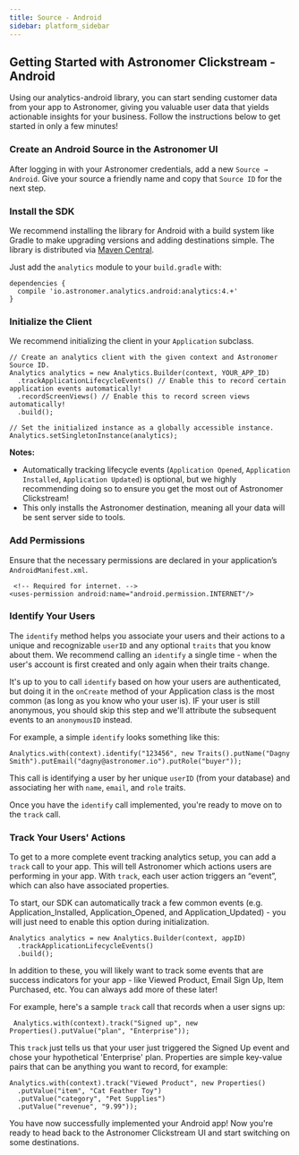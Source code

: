 ```yaml
---
title: Source - Android
sidebar: platform_sidebar
---
```


## Getting Started with Astronomer Clickstream - Android

Using our analytics-android library, you can start sending customer data from your app to Astronomer, giving you valuable user data that yields actionable insights for your business. Follow the instructions below to get started in only a few minutes!

### Create an Android Source in the Astronomer UI

After logging in with your Astronomer credentials, add a new `Source → Android`. Give your source a friendly name and copy that `Source ID` for the next step.

### Install the SDK

We recommend installing the library for Android with a build system like Gradle to make upgrading versions and adding destinations simple. The library is distributed via [Maven Central](http://search.maven.org/). 

Just add the `analytics` module to your `build.gradle` with:
```
dependencies {
  compile 'io.astronomer.analytics.android:analytics:4.+'
}
```

### Initialize the Client

We recommend initializing the client in your `Application` subclass.
```
// Create an analytics client with the given context and Astronomer Source ID.
Analytics analytics = new Analytics.Builder(context, YOUR_APP_ID)
  .trackApplicationLifecycleEvents() // Enable this to record certain application events automatically!
  .recordScreenViews() // Enable this to record screen views automatically!
  .build();

// Set the initialized instance as a globally accessible instance.
Analytics.setSingletonInstance(analytics);
```

**Notes:**

* Automatically tracking lifecycle events (`Application Opened`, `Application Installed`, `Application Updated`) is optional, but we highly recommending doing so to ensure you get the most out of Astronomer Clickstream!
* This only installs the Astronomer destination, meaning all your data will be sent server side to tools.

### Add Permissions

Ensure that the necessary permissions are declared in your application’s `AndroidManifest.xml`.
```
 <!-- Required for internet. -->
<uses-permission android:name="android.permission.INTERNET"/>
```

### Identify Your Users

The `identify` method helps you associate your users and their actions to a unique and recognizable `userID` and any optional `traits` that you know about them. We recommend calling an `identify` a single time - when the user's account is first created and only again when their traits change.

It's up to you to call `identify` based on how your users are authenticated, but doing it in the `onCreate` method of your Application class is the most common (as long as you know who your user is). IF your user is still anonymous, you should skip this step and we'll attribute the subsequent events to an `anonymousID` instead.

For example, a simple `identify` looks something like this:
```
Analytics.with(context).identify("123456", new Traits().putName("Dagny Smith").putEmail("dagny@astronomer.io").putRole("buyer"));
```

This call is identifying a user by her unique `userID` (from your database) and associating her with `name`, `email`, and `role` traits.

Once you have the `identify` call implemented, you're ready to move on to the `track` call.

### Track Your Users' Actions

To get to a more complete event tracking analytics setup, you can add a `track` call to your app. This will tell Astronomer which actions users are performing in your app. With `track`, each user action triggers an “event”, which can also have associated properties.

To start, our SDK can automatically track a few common events (e.g. Application_Installed, Application_Opened, and Application_Updated) - you will just need to enable this option during initialization.
```
Analytics analytics = new Analytics.Builder(context, appID)
  .trackApplicationLifecycleEvents()
  .build();
```

In addition to these, you will likely want to track some events that are success indicators for your app - like Viewed Product, Email Sign Up, Item Purchased, etc. You can always add more of these later!

For example, here's a sample `track` call that records when a user signs up:
```
 Analytics.with(context).track("Signed up", new Properties().putValue("plan", "Enterprise"));
```

This `track` just tells us that your user just triggered the Signed Up event and chose your hypothetical 'Enterprise' plan. Properties are simple key-value pairs that can be anything you want to record, for example:
```
Analytics.with(context).track("Viewed Product", new Properties()
  .putValue("item", "Cat Feather Toy")
  .putValue("category", "Pet Supplies")
  .putValue("revenue", "9.99"));
  ```

You have now successfully implemented your Android app! Now you're ready to head back to the Astronomer Clickstream UI and start switching on some destinations.

